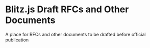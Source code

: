 # Blitz.js Draft RFCs and Other Documents

A place for RFCs and other documents to be drafted before official publication
